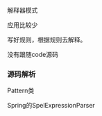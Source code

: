 解释器模式   

应用比较少

写好规则，根据规则去解释。



没有跟随code源码

















### 源码解析

Pattern类

Spring的SpelExpressionParser


